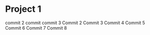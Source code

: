 # Project 1
commit 2
commit commit 3
Commit 2
Commit 3
Commit 4
Commit 5
Commit 6
Commit 7
Commit 8
